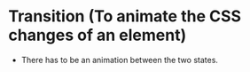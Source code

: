# Transition (To animate the CSS changes of an element)
- There has to be an animation between the two states.